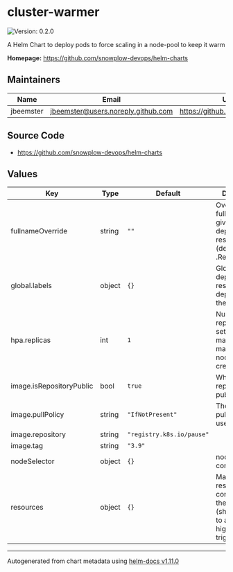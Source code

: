 # cluster-warmer

![Version: 0.2.0](https://img.shields.io/badge/Version-0.2.0-informational?style=flat-square)

A Helm Chart to deploy pods to force scaling in a node-pool to keep it warm

**Homepage:** <https://github.com/snowplow-devops/helm-charts>

## Maintainers

| Name | Email | Url |
| ---- | ------ | --- |
| jbeemster | <jbeemster@users.noreply.github.com> | <https://github.com/jbeemster> |

## Source Code

* <https://github.com/snowplow-devops/helm-charts>

## Values

| Key | Type | Default | Description |
|-----|------|---------|-------------|
| fullnameOverride | string | `""` | Overrides the full-name given to the deployment resources (default: .Release.Name) |
| global.labels | object | `{}` | Global labels deployed to all resources deployed by the chart |
| hpa.replicas | int | `1` | Number of replicas to setup to manage how many warm nodes are created |
| image.isRepositoryPublic | bool | `true` | Whether the repository is public |
| image.pullPolicy | string | `"IfNotPresent"` | The image pullPolicy to use |
| image.repository | string | `"registry.k8s.io/pause"` |  |
| image.tag | string | `"3.9"` |  |
| nodeSelector | object | `{}` | nodeSelector configuration |
| resources | object | `{}` | Map of resource constraints for the warm pods (should be set to a sufficiently high number to trigger scaling) |

----------------------------------------------
Autogenerated from chart metadata using [helm-docs v1.11.0](https://github.com/norwoodj/helm-docs/releases/v1.11.0)
